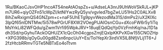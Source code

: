 1Ru/BKaoCJsvOHP1ncoAT54neAtAOspZs+u/AdseLA3nrJ9UhWoVSkRJL+jKPm7UR6+qiyOZFn51cWpZI/ktNlYwzRyQ5yv/vgvled7bgZwLU51Hs2C0ALXv88ihZwRxigmQS4GNZpm+c+naF5UhETg9pyvWezodMa31S/dmPs2/uX2KIXc3lpQf65nlDNTMw/5i578wPGrUF8XW2VOegPIJAIOsnCGu+dXcoFW6r5y1iTqMsYrkLi82WFQdu/gZwm1Vrfi95WpkJRV+18uqEQdQqYp0VzFmhKq/naJ1D1adh3Sd/rpGyhuTAckOQHUZX1cQcOh04cgpsZmjEQxlpKKPvXGw155CNOZHp+XPG398b/qOyGu00gd8Zsn6npcUuY+Es/ToIYepXr3irdVX5lL8NfjVLij1T6+J2fzHtcbRRmvTGTe5NBTxEo4oTtvm